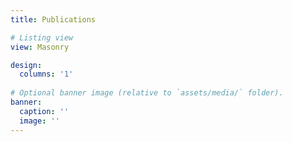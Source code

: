 ```yaml
---
title: Publications

# Listing view
view: Masonry

design:
  columns: '1' 
  
# Optional banner image (relative to `assets/media/` folder).
banner:
  caption: ''
  image: ''
---
```

